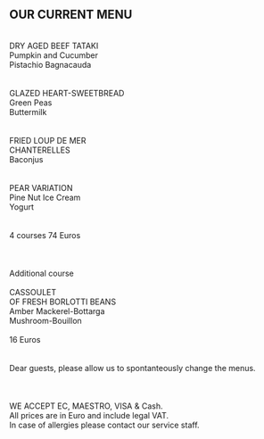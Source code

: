 ## OUR CURRENT MENU
<br/>
DRY AGED BEEF TATAKI <br/>
Pumpkin and Cucumber<br/>
Pistachio Bagnacauda<br/>
<br/>
 <br/>
GLAZED HEART-SWEETBREAD <br/>
Green Peas <br/>
Buttermilk <br/>
 <br/>
  <br/>
FRIED LOUP DE MER <br/>
CHANTERELLES <br/>
Baconjus <br/>
 <br/>
 <br/>
PEAR VARIATION <br/>
Pine Nut Ice Cream <br/>
Yogurt <br/>
 <br/>
 <br/>
4 courses 74 Euros <br/>
 <br/>
  <br/>
 <br/>
Additional course <br/>
 <br/>
CASSOULET <br/>
OF FRESH BORLOTTI BEANS <br/>
Amber Mackerel-Bottarga <br/>
Mushroom-Bouillon <br/>
 <br/>
16 Euros <br/>
 <br/>
<br/>
Dear guests, please allow us to spontanteously change the menus.<br/>
<br/>
 <br/>
<br/>
WE ACCEPT EC, MAESTRO, VISA & Cash.<br/>
All prices are in Euro and include legal VAT.<br/>
In case of allergies please contact our service staff.<br/>
